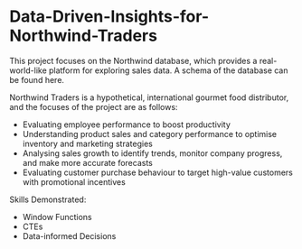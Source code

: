 # Data-Driven-Insights-for-Northwind-Traders

This project focuses on the Northwind database, which provides a real-world-like platform for exploring sales data. A schema of the database can be found here.

Northwind Traders is a hypothetical, international gourmet food distributor, and the focuses of the project are as follows:

- Evaluating employee performance to boost productivity
- Understanding product sales and category performance to optimise inventory and marketing strategies
- Analysing sales growth to identify trends, monitor company progress, and make more accurate forecasts
- Evaluating customer purchase behaviour to target high-value customers with promotional incentives

Skills Demonstrated:
- Window Functions
- CTEs
- Data-informed Decisions
